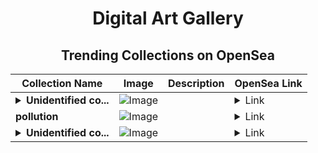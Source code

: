 <div align="center">

# Digital Art Gallery

## Trending Collections on OpenSea

| Collection Name                       | Image                                                                                     | Description                       | OpenSea Link                                                                                          |
|---------------------------------------|-------------------------------------------------------------------------------------------|-----------------------------------|--------------------------------------------------------------------------------------------------------|
| **<details><summary>Unidentified co...</summary>Unidentified contract 3637d807-cd48-4a8b-bbf9-f45deaa42b7b</details>** | ![Image](https://i.seadn.io/s/raw/files/a837708742ad8afcb35eb60ba787976d.jpg?w=500&auto=format?w=200&auto=format) |  | <details><summary>Link</summary>[Unidentified contract 3637d807-cd48-4a8b-bbf9-f45deaa42b7b](https://opensea.io/collection/unidentified-contract-3637d807-cd48-4a8b-bbf9-f45d)</details> |
| **pollution** | ![Image](https://i.seadn.io/s/raw/files/a973f88d285123e2e1b42156126b2599.jpg?w=500&auto=format?w=200&auto=format) |  | <details><summary>Link</summary>[pollution](https://opensea.io/collection/pollution-19)</details> |
| **<details><summary>Unidentified co...</summary>Unidentified contract 36b00915-00b0-47b6-8c8f-02bca0deca50</details>** | ![Image](https://i.seadn.io/s/raw/files/a837708742ad8afcb35eb60ba787976d.jpg?w=500&auto=format?w=200&auto=format) |  | <details><summary>Link</summary>[Unidentified contract 36b00915-00b0-47b6-8c8f-02bca0deca50](https://opensea.io/collection/unidentified-contract-36b00915-00b0-47b6-8c8f-02bc)</details> |

</div>